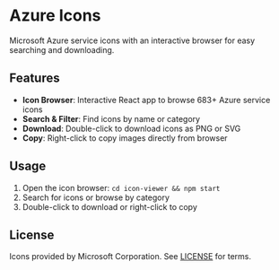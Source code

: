 # Azure Icons

Microsoft Azure service icons with an interactive browser for easy searching and downloading.

## Features

- **Icon Browser**: Interactive React app to browse 683+ Azure service icons
- **Search & Filter**: Find icons by name or category
- **Download**: Double-click to download icons as PNG or SVG
- **Copy**: Right-click to copy images directly from browser

## Usage

1. Open the icon browser: `cd icon-viewer && npm start`
2. Search for icons or browse by category
3. Double-click to download or right-click to copy

## License

Icons provided by Microsoft Corporation. See [LICENSE](LICENSE) for terms.
